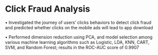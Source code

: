 # Click Fraud Analysis
• Investigated the journey of users’ clicks behaviors to detect click fraud and predicted whether clicks on the mobile ads will lead to app download

•	Performed dimension reduction using PCA, and model selection among various machine learning algorithms such as Logistic, LDA, KNN, CART, SVM, and Random Forest; results in the ROC-AUC score of 0.9907

